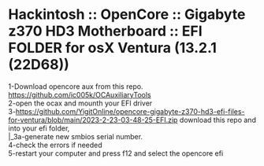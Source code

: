 # Hackintosh :: OpenCore :: Gigabyte z370 HD3 Motherboard :: EFI FOLDER for osX Ventura (13.2.1 (22D68))

1-Download opencore aux from this repo. https://github.com/ic005k/OCAuxiliaryTools<br/>
2-open the ocax and mounth your EFI driver<br/>
3-https://github.com/YigitOnline/opencore-gigabyte-z370-hd3-efi-files-for-ventura/blob/main/2023-2-23-03-48-25-EFI.zip download this repo and into your efi folder, <br/>
|_3a-generate new smbios serial number.<br/>
4-check the errors if needed<br/>
5-restart your computer and press f12 and select the opencore efi<br/>

